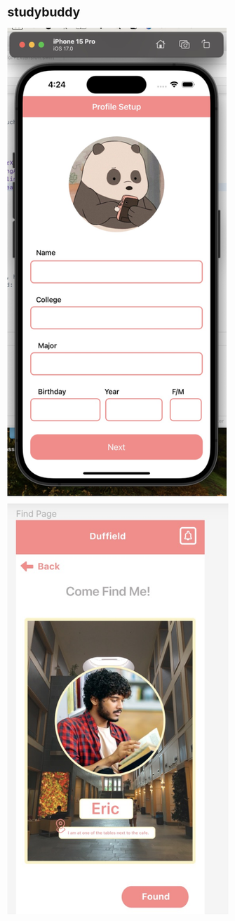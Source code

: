 # studybuddy
<img src="images/profile_sample.jpg" alt="StudyBuddy" width="500">

![studybuddy](images/page_sample.jpg)
